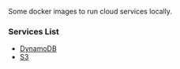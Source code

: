 Some docker images to run cloud services locally.

### Services List

- [DynamoDB](./DynamoDB)
- [S3](./S3)